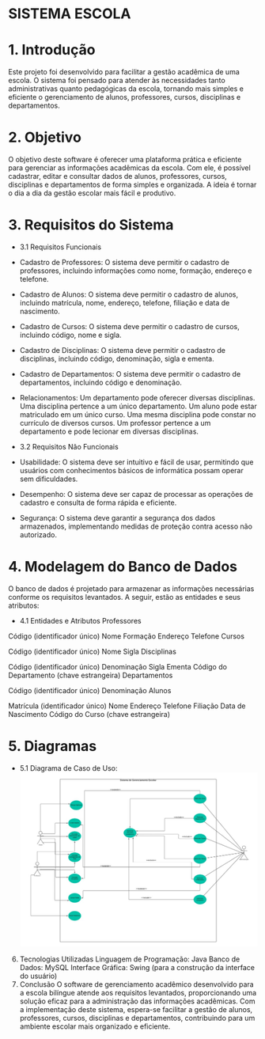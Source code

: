 # SISTEMA ESCOLA
# 1. Introdução
Este projeto foi desenvolvido para facilitar a gestão acadêmica de uma escola. O sistema foi pensado para atender às necessidades tanto administrativas quanto pedagógicas da escola, tornando mais simples e eficiente o gerenciamento de alunos, professores, cursos, disciplinas e departamentos.

# 2. Objetivo
O objetivo deste software é oferecer uma plataforma prática e eficiente para gerenciar as informações acadêmicas da escola. Com ele, é possível cadastrar, editar e consultar dados de alunos, professores, cursos, disciplinas e departamentos de forma simples e organizada. A ideia é tornar o dia a dia da gestão escolar mais fácil e produtivo.

# 3. Requisitos do Sistema
- 3.1 Requisitos Funcionais
- Cadastro de Professores: O sistema deve permitir o cadastro de professores, incluindo informações como nome, formação, endereço e telefone.

- Cadastro de Alunos: O sistema deve permitir o cadastro de alunos, incluindo matrícula, nome, endereço, telefone, filiação e data de nascimento.

- Cadastro de Cursos: O sistema deve permitir o cadastro de cursos, incluindo código, nome e sigla.

- Cadastro de Disciplinas: O sistema deve permitir o cadastro de disciplinas, incluindo código, denominação, sigla e ementa.

- Cadastro de Departamentos: O sistema deve permitir o cadastro de departamentos, incluindo código e denominação.

- Relacionamentos:
  Um departamento pode oferecer diversas disciplinas.
  Uma disciplina pertence a um único departamento.
  Um aluno pode estar matriculado em um único curso.
  Uma mesma disciplina pode constar no currículo de diversos cursos.
  Um professor pertence a um departamento e pode lecionar em diversas disciplinas.

- 3.2 Requisitos Não Funcionais
- Usabilidade: O sistema deve ser intuitivo e fácil de usar, permitindo que usuários com conhecimentos básicos de informática possam operar sem dificuldades.

- Desempenho: O sistema deve ser capaz de processar as operações de cadastro e consulta de forma rápida e eficiente.

- Segurança: O sistema deve garantir a segurança dos dados armazenados, implementando medidas de proteção contra acesso não autorizado.

# 4. Modelagem do Banco de Dados
O banco de dados é projetado para armazenar as informações necessárias conforme os requisitos levantados. A seguir, estão as entidades e seus atributos:

- 4.1 Entidades e Atributos
Professores

Código (identificador único)
Nome
Formação
Endereço
Telefone
Cursos

Código (identificador único)
Nome
Sigla
Disciplinas

Código (identificador único)
Denominação
Sigla
Ementa
Código do Departamento (chave estrangeira)
Departamentos

Código (identificador único)
Denominação
Alunos

Matrícula (identificador único)
Nome
Endereço
Telefone
Filiação
Data de Nascimento
Código do Curso (chave estrangeira)
# 5. Diagramas
- 5.1 Diagrama de Caso de Uso:
![Diagrama de Caso de Uso](https://github.com/GNevez/escola_poo/blob/main/diagrama_caso_de_uso.jpg.jpg)



6. Tecnologias Utilizadas
Linguagem de Programação: Java
Banco de Dados: MySQL
Interface Gráfica: Swing (para a construção da interface do usuário)
7. Conclusão
O software de gerenciamento acadêmico desenvolvido para a escola bilíngue atende aos requisitos levantados, proporcionando uma solução eficaz para a administração das informações acadêmicas. Com a implementação deste sistema, espera-se facilitar a gestão de alunos, professores, cursos, disciplinas e departamentos, contribuindo para um ambiente escolar mais organizado e eficiente.
